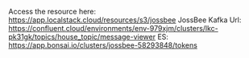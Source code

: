 Access the resource here: https://app.localstack.cloud/resources/s3/jossbee
JossBee Kafka Url: https://confluent.cloud/environments/env-979xjm/clusters/lkc-pk31gk/topics/house_topic/message-viewer
ES: https://app.bonsai.io/clusters/jossbee-58293848/tokens